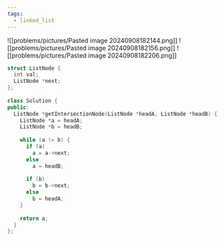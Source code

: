 ```yaml
---
tags:
  - linked_list
---
```

![[problems/pictures/Pasted image 20240908182144.png]]
![[problems/pictures/Pasted image 20240908182156.png]]
![[problems/pictures/Pasted image 20240908182206.png]]

```c++
struct ListNode {  
  int val;  
  ListNode *next;  
};  
  
class Solution {  
public:  
  ListNode *getIntersectionNode(ListNode *headA, ListNode *headB) {  
    ListNode *a = headA;  
    ListNode *b = headB;  
  
    while (a != b) {  
      if (a)  
        a = a->next;  
      else  
        a = headB;  
  
      if (b)  
        b = b->next;  
      else  
        b = headA;  
    }  
  
    return a;  
  }  
};
```
